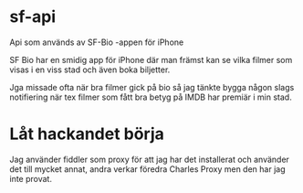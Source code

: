 sf-api
======

Api som används av SF-Bio -appen för iPhone

SF Bio har en smidig app för iPhone där man främst kan se vilka filmer som visas i en viss stad och även boka biljetter.

Jga missade ofta när bra filmer gick på bio så jag tänkte bygga någon slags notifiering när tex filmer som fått bra betyg på IMDB har premiär i min stad.

Låt hackandet börja
===================

Jag använder fiddler som proxy för att jag har det installerat och använder det till mycket annat,
andra verkar föredra Charles Proxy men den har jag inte provat.

